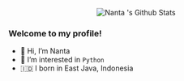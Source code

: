 <p align="center">
  <img alt="Nanta 's Github Stats" src="https://github-readme-stats.vercel.app/api?username=403Code&show_icons=true&theme=dark" />
</p>

### Welcome to my profile!
- 👋 Hi, I’m Nanta
- 👀 I’m interested in `Python`
- 🇮🇩 I born in East Java, Indonesia
